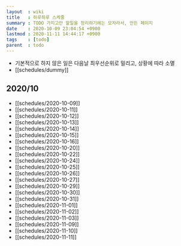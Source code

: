 ```yaml
---
layout  : wiki
title   : 하루하루 스케줄
summary : TODO 가지고만 할일을 정리하기에는 모자라서, 만든 페이지
date    : 2020-10-09 23:04:54 +0900
lastmod : 2020-11-11 14:44:17 +0900
tags    : [todo]
parent  : todo
---
```


* 기본적으로 하지 않은 일은 다음날 최우선순위로 밀리고, 상황에 따라 소멸
* [[schedules/dummy]]
## 2020/10
 * [[schedules/2020-10-09]]
 * [[schedules/2020-10-11]]
 * [[schedules/2020-10-12]]
 * [[schedules/2020-10-13]]
 * [[schedules/2020-10-14]]
 * [[schedules/2020-10-15]]
 * [[schedules/2020-10-16]]
 * [[schedules/2020-10-20]]
 * [[schedules/2020-10-22]]
 * [[schedules/2020-10-24]]
 * [[schedules/2020-10-25]]
 * [[schedules/2020-10-26]]
 * [[schedules/2020-10-27]]
 * [[schedules/2020-10-29]]
 * [[schedules/2020-10-30]]
 * [[schedules/2020-10-31]]
 * [[schedules/2020-11-01]]
 * [[schedules/2020-11-02]]
 * [[schedules/2020-11-03]]
 * [[schedules/2020-11-09]]
 * [[schedules/2020-11-10]]
 * [[schedules/2020-11-11]]
